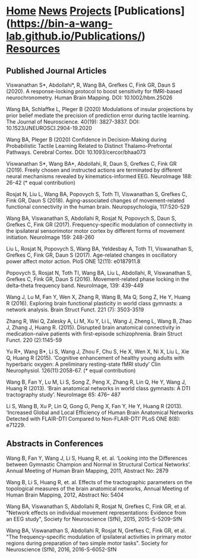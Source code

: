 # [Home](https://bin-a-wang-lab.github.io/Home/)  [News](https://bin-a-wang-lab.github.io/News/)  [Projects](https://bin-a-wang-lab.github.io/Projects/)   [Publications] (https://bin-a-wang-lab.github.io/Publications/)  [Resources](https://bin-a-wang-lab.github.io/Resources/)

## Published Journal Articles

Viswanathan S*, Abdollahi*, R,  Wang BA, Grefkes C, Fink GR, Daun S (2020). A response-locking protocol to boost sensitivity for fMRI-based neurochronometry. Human Brain Mapping. DOI: 10.1002/hbm.25026

Wang BA, Schlaffke L, Pleger B (2020) Modulations of insular projections by prior belief mediate the precision of prediction error during tactile learning. The Journal of Neuroscience. 40(19): 3827-3837. DOI: 10.1523/JNEUROSCI.2904-19.2020

Wang BA, Pleger B (2020) Confidence in Decision-Making during Probabilistic Tactile Learning Related to Distinct Thalamo-Prefrontal Pathways. Cerebral Cortex. DOI: 10.1093/cercor/bhaa073

Viswanathan S*, Wang BA*, Abdollahi, R, Daun S, Grefkes C, Fink GR (2019). Freely chosen and instructed actions are terminated by different neural mechanisms revealed by kinematics-informed EEG. NeuroImage 188: 26-42 (* equal contribution)

Rosjat N, Liu L, Wang BA, Popovych S, Toth TI, Viswanathan S, Grefkes C, Fink GR, Daun S (2018). Aging-associated changes of movement-related functional connectivity in the human brain. Neuropsychologia, 117:520-529

Wang BA, Viswanathan S, Abdollahi R, Rosjat N, Popovych S, Daun S, Grefkes C, Fink GR (2017). Frequency-specific modulation of connectivity in the ipsilateral sensorimotor motor cortex by different forms of movement initiation. NeuroImage 159: 248-260

Liu L, Rosjat N, Popovych S, Wang BA, Yeldesbay A, Toth TI, Viswanathan S, Grefkes C, Fink GR, Daun S (2017). Age-related changes in oscillatory power affect motor action. PloS ONE 12(11): e0187911.8

Popovych S, Rosjat N, Toth TI, Wang BA, Liu L, Abdollahi, R, Viswanathan S, Grefkes C, Fink GR, Daun S (2016). Movement-related phase locking in the delta–theta frequency band. NeuroImage, 139: 439-449

Wang J, Lu M, Fan Y, Wen X, Zhang R, Wang B, Ma Q, Song Z, He Y, Huang R (2016). Exploring brain functional plasticity in world class gymnasts: a network analysis. Brain Struct Funct. 221 (7): 3503-3519

Zhang R, Wei Q, Zalesky A, Li M, Xu Y, Li L, Wang J, Zheng L, Wang B, Zhao J, Zhang J, Huang R. (2015). Disrupted brain anatomical connectivity in medication-naïve patients with first-episode schizophrenia. Brain Struct Funct. 220 (2):1145-59

Yu R*, Wang B*, Li S, Wang J, Zhou F, Chu S, He X, Wen X, Ni X, Liu L, Xie Q, Huang R (2015). ‘Cognitive enhancement of healthy young adults with hyperbaric oxygen: A preliminary resting-state fMRI study’ Clin Neurophysiol. 126(11):2058-67. (* equal contribution)

Wang B, Fan Y, Lu M, Li S, Song Z, Peng X, Zhang R, Lin Q, He Y, Wang J, Huang R (2013). ‘Brain anatomical networks in world class gymnasts: A DTI tractography study’. NeuroImage 65: 476– 487

Li S, Wang B, Xu P, Lin Q, Gong G, Peng X, Fan Y, He Y, Huang R (2013). ‘Increased Global and Local Efficiency of Human Brain Anatomical Networks Detected with FLAIR-DTI Compared to Non-FLAIR-DTI’ PLoS ONE 8(8): e71229.

## Abstracts in Conferences

Wang B, Fan Y, Wang J, Li S, Huang R, et. al. ‘Looking into the Differences between Gymnastic Champion and Normal in Structural Cortical Networks’. Annual Meeting of Human Brain Mapping, 2011, Abstract No: 2879

Wang B, Li S, Huang R, et. al. Effects of the tractographic parameters on the topological measures of the brain anatomical networks, Annual Meeting of Human Brain Mapping, 2012, Abstract No: 5404

Wang BA, Viswanathan S, Abdollahi R, Rosjat N, Grefkes C, Fink GR, et al. "Network effects on individual movement representations: Evidence from an EEG study", Society for Neuroscience (SfN), 2015, 2015-S-5209-SfN 

Wang BA, Viswanathan S, Abdollahi R, Rosjat N, Grefkes C, Fink GR, et al. "The frequency-specific modulation of ipsilateral activities in primary motor regions during preparation of two simple motor tasks". Society for Neuroscience (SfN), 2016, 2016-S-6052-SfN

